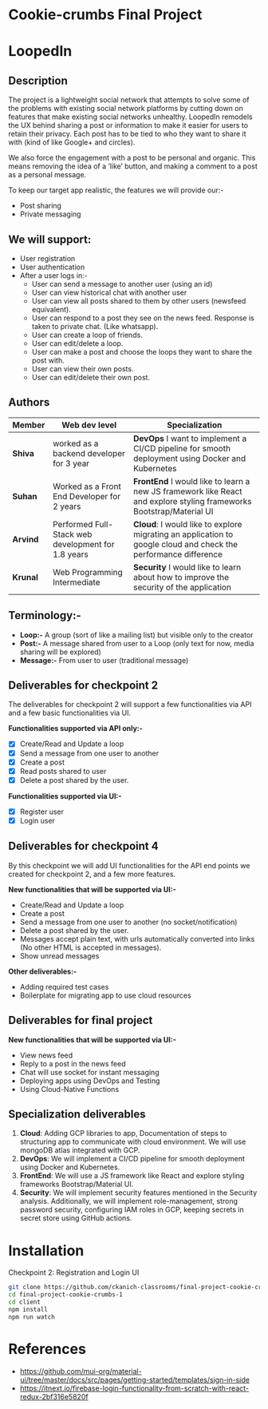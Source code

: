
# Cookie-crumbs Final Project

# LoopedIn

## Description

The project is a lightweight social network that attempts to solve some of the problems with existing social network platforms by cutting down on features that make existing social networks unhealthy. LoopedIn remodels the UX behind sharing a post or information to make it easier for users to retain their privacy. Each post has to be tied to who they want to share it with (kind of like Google+ and circles).

We also force the engagement with a post to be personal and organic. This means removing the idea of a ‘like’ button, and making a comment to a post as a personal message.

To keep our target app realistic, the features we will provide our:-
-   Post sharing
-   Private messaging

## We will support:

-   User registration
-   User authentication
-   After a user logs in:-
    -   User can send a message to another user (using an id)
    -   User can view historical chat with another user
    -   User can view all posts shared to them by other users (newsfeed equivalent).
    -   User can respond to a post they see on the news feed. Response is taken to private chat. (Like whatsapp).
    -   User can create a loop of friends.
    -   User can edit/delete a loop.
    -   User can make a post and choose the loops they want to share the post with.
    -   User can view their own posts.
    -   User can edit/delete their own post.

## Authors


| Member | Web dev level | Specialization |
| --- | --- | --- |
| **Shiva** | worked as a backend developer for 3 year | **DevOps** I want to implement a CI/CD pipeline for smooth deployment using Docker and Kubernetes |
| **Suhan** | Worked as a Front End Developer for 2 years | **FrontEnd** I would like to learn a new JS framework like React and explore styling frameworks Bootstrap/Material UI |
| **Arvind** | Performed Full-Stack web development for 1.8 years | **Cloud**: I would like to explore migrating an application to google cloud and check the performance difference |
| **Krunal**| Web Programming Intermediate | **Security** I would like to learn about how to improve the security of the application |

## Terminology:-

-   **Loop:-**  A group (sort of like a mailing list) but visible only to the creator
-   **Post:-** A message shared from user to a Loop (only text for now, media sharing will be explored)
-   **Message:-** From user to user (traditional message)

## Deliverables for checkpoint 2


The deliverables for checkpoint 2 will support a few functionalities via API and a few basic functionalities via UI.

**Functionalities supported via API only:-**

- [x]  Create/Read and Update a loop
- [x]  Send a message from one user to another
- [x]  Create a post
- [x]  Read posts shared to user
- [x]  Delete a post shared by the user.  
      
**Functionalities  supported via UI:-**
- [x]  Register user
- [x]  Login user

## Deliverables for checkpoint 4

By this checkpoint we will add UI functionalities for the API end points we created for checkpoint 2, and a few more features.

**New functionalities that will be supported via UI:-**
 - Create/Read and Update a loop
 - Create a post
 - Send a message from one user to another (no socket/notification)
 - Delete a post shared by the user.
 - Messages accept plain text, with urls automatically converted into links (No other HTML is accepted in messages).
 - Show unread messages

**Other deliverables:-**
 - Adding required test cases 
 - Boilerplate for migrating app to use cloud resources


## Deliverables for final project

**New functionalities that will be supported via UI:-**
-   View news feed
-   Reply to a post in the news feed
-   Chat will use socket for instant messaging
-   Deploying apps using DevOps and Testing
-   Using Cloud-Native Functions
    

## Specialization deliverables

 1. **Cloud**: Adding GCP libraries to app, Documentation of steps to structuring app to communicate with cloud
   environment. We will use mongoDB atlas integrated with GCP.
 2. **DevOps**: We will implement a CI/CD pipeline for smooth deployment using Docker and Kubernetes.
 3. **FrontEnd**: We will use a JS framework like React and explore styling frameworks Bootstrap/Material UI.
 4. **Security**: We will implement security features mentioned in the Security analysis. Additionally, we will implement role-management, strong password security, configuring IAM roles in GCP, keeping secrets in secret store using GitHub actions.
 
# Installation

Checkpoint 2: 
Registration and Login UI
```bash
git clone https://github.com/ckanich-classrooms/final-project-cookie-crumbs-1.git
cd final-project-cookie-crumbs-1
cd client
npm install 
npm run watch
```

# References
- https://github.com/mui-org/material-ui/tree/master/docs/src/pages/getting-started/templates/sign-in-side
- https://itnext.io/firebase-login-functionality-from-scratch-with-react-redux-2bf316e5820f

